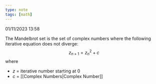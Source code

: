 ```yaml
---
type: note
tags: [math]
---
```

01/11/2023 13:58

  

The Mandelbrot set is the set of complex numbers where the following iterative equation does not diverge:
$$
z_{n+1}=z^2_{n}+c
$$
where
- $z$ = iterative number starting at 0
- $c$ = [[Complex Numbers|Complex Number]] 
